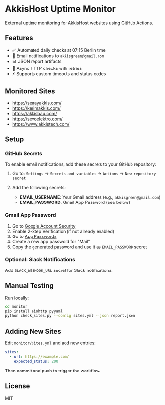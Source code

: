 # AkkisHost Uptime Monitor

External uptime monitoring for AkkisHost websites using GitHub Actions.

## Features

- ✅ Automated daily checks at 07:15 Berlin time
- 📧 Email notifications to `akkisgreen@gmail.com`
- 📊 JSON report artifacts
- 🔄 Async HTTP checks with retries
- ⚡ Supports custom timeouts and status codes

## Monitored Sites

- https://senayakkis.com/
- https://kerimakkis.com/
- https://akkisbau.com/
- https://sevoelektro.com/
- https://www.akkistech.com/

## Setup

### GitHub Secrets

To enable email notifications, add these secrets to your GitHub repository:

1. Go to: `Settings` → `Secrets and variables` → `Actions` → `New repository secret`

2. Add the following secrets:

   - **EMAIL_USERNAME**: Your Gmail address (e.g., `akkisgreen@gmail.com`)
   - **EMAIL_PASSWORD**: Gmail App Password (see below)

### Gmail App Password

1. Go to [Google Account Security](https://myaccount.google.com/security)
2. Enable 2-Step Verification (if not already enabled)
3. Go to [App Passwords](https://myaccount.google.com/apppasswords)
4. Create a new app password for "Mail"
5. Copy the generated password and use it as `EMAIL_PASSWORD` secret

### Optional: Slack Notifications

Add `SLACK_WEBHOOK_URL` secret for Slack notifications.

## Manual Testing

Run locally:

```bash
cd monitor
pip install aiohttp pyyaml
python check_sites.py --config sites.yml --json report.json
```

## Adding New Sites

Edit `monitor/sites.yml` and add new entries:

```yaml
sites:
  - url: https://example.com/
    expected_status: 200
```

Then commit and push to trigger the workflow.

## License

MIT
